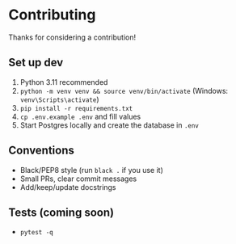 # Contributing

Thanks for considering a contribution!

## Set up dev
1. Python 3.11 recommended
2. `python -m venv venv && source venv/bin/activate` (Windows: `venv\Scripts\activate`)
3. `pip install -r requirements.txt`
4. `cp .env.example .env` and fill values
5. Start Postgres locally and create the database in `.env`

## Conventions
- Black/PEP8 style (run `black .` if you use it)
- Small PRs, clear commit messages
- Add/keep/update docstrings

## Tests (coming soon)
- `pytest -q`
